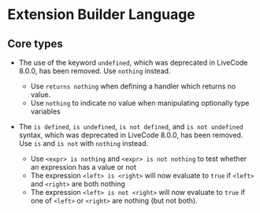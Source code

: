 # Extension Builder Language
## Core types

* The use of the keyword `undefined`, which was deprecated in LiveCode
  8.0.0, has been removed.  Use `nothing` instead.
  * Use `returns nothing` when defining a handler which returns no
    value.
  * Use `nothing` to indicate no value when manipulating optionally
    type variables

* The `is defined`, `is undefined`, `is not defined`, and `is not
  undefined` syntax, which was deprecated in LiveCode 8.0.0, has been
  removed.  Use `is` and `is not` with `nothing` instead.
  * Use `<expr> is nothing` and `<expr> is not nothing` to test
    whether an expression has a value or not
  * The expression `<left> is <right>` will now evaluate to `true` if
    `<left>` and `<right>` are both nothing
  * The expression `<left> is not <right>` will now evaluate to `true`
    if one of `<left>` or `<right>` are nothing (but not both).
